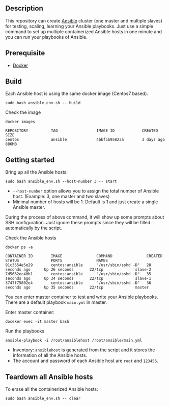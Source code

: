 ## Description

This repository can create [Ansible](https://docs.ansible.com/ansible/latest/index.html) cluster (one master and multiple slaves) for testing, scaling, learning your Ansible playbooks. Just use a simple command to set up multiple containerized Ansible hosts in one minute and you can run your playbooks of Ansible.

## Prerequisite

- [Docker](https://docs.docker.com/engine/install/)

## Build

Each Ansible host is using the same docker image (Centos7 based).

```
sudo bash ansible_env.sh -- build
```

Check the image 

```
docker images

REPOSITORY          TAG                 IMAGE ID            CREATED             SIZE
centos              ansible             4bbf5b95823a        3 days ago          886MB
```

## Getting started

Bring up all the Ansible hosts:

```
sudo bash ansible_env.sh --host-number 3 -- start
```

- `--host-number` option allows you to assign the total number of Ansible host. (Example: 3, one master and two slaves)
- Minimal number of hosts will be 1. Default is 1 and just create a single Ansible master. 

During the process of above command, it will show up some prompts about SSH configuration. Just ignore these prompts since they will be filled automatically by the script.

Check the Ansible hosts

```
docker ps -a

CONTAINER ID        IMAGE               COMMAND               CREATED             STATUS              PORTS               NAMES
91c3554e5e29        centos:ansible      "/usr/sbin/sshd -D"   28 seconds ago      Up 26 seconds       22/tcp              slave-2
7d5662ec40b1        centos:ansible      "/usr/sbin/sshd -D"   35 seconds ago      Up 34 seconds       22/tcp              slave-1
3747f75802e4        centos:ansible      "/usr/sbin/sshd -D"   36 seconds ago      Up 35 seconds       22/tcp              master
```

You can enter master container to test and write your Ansible playbooks. There are a default playbook `main.yml` in master.

Enter master container:
```
doceker exec -it master bash
```

Run the playbooks 
```
ansible-playbook -i /root/ansiblehost /root/ansible/main.yml
```

- Inventory: `ansiblehost` is generated from the script and it stores the information of all the Ansible hosts.
- The account and password of each Ansible host are `root` and `123456`.

## Teardown all Ansible hosts

To erase all the containerized Ansible hosts:

```
sudo bash ansible_env.sh -- clear
```